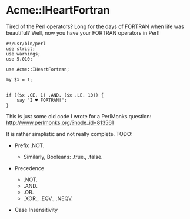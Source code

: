 
Acme::IHeartFortran
===================

Tired of the Perl operators? Long for the days of FORTRAN when life was
beautiful? Well, now you have your FORTRAN operators in Perl!

    #!/usr/bin/perl
    use strict;
    use warnings;
    use 5.010;

    use Acme::IHeartFortran;

    my $x = 1;


    if (($x .GE. 1) .AND. ($x .LE. 10)) {
        say "I ♥ FORTRAN!";
    }


This is just some old code I wrote for a PerlMonks question:
http://www.perlmonks.org/?node_id=813561

It is rather simplistic and not really complete. TODO:


 * Prefix .NOT.
   - Similarly, Booleans: .true., .false.

 * Precedence
   - .NOT.
   - .AND.
   - .OR.
   - .XOR., .EQV., .NEQV.

 * Case Insensitivity

